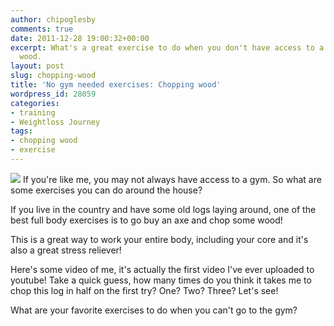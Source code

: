 ```yaml
---
author: chipoglesby
comments: true
date: 2011-12-28 19:00:32+00:00
excerpt: What's a great exercise to do when you don't have access to a gym? Try chopping
  wood.
layout: post
slug: chopping-wood
title: 'No gym needed exercises: Chopping wood'
wordpress_id: 28059
categories:
- training
- Weightloss Journey
tags:
- chopping wood
- exercise
---
```


[![](https://storage.googleapis.com/www.chipoglesby.com/wp-content/uploads/2011/12/wood1-150x150.jpg)](https://storage.googleapis.com/www.chipoglesby.com/wp-content/uploads/2011/12/wood1.jpg)
If you're like me, you may not always have access to a gym. So what are some exercises you can do around the house?

If you live in the country and have some old logs laying around, one of the best full body exercises is to go buy an axe and chop some wood!

This is a great way to work your entire body, including your core and it's also a great stress reliever!

Here's some video of me, it's actually the first video I've ever uploaded to youtube! Take a quick guess, how many times do you think it takes me to chop this log in half on the first try? One? Two? Three? Let's see!



What are your favorite exercises to do when you can't go to the gym?

